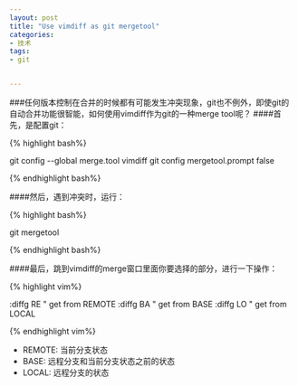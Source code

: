 ```yaml
---
layout: post
title: "Use vimdiff as git mergetool"
categories:
- 技术
tags:
- git


---
```


###任何版本控制在合并的时候都有可能发生冲突现象，git也不例外，即使git的自动合并功能很智能，如何使用vimdiff作为git的一种merge tool呢？
####首先，是配置git：


{% highlight bash%}

git config --global merge.tool vimdiff
git config mergetool.prompt false

{% endhighlight bash%}


####然后，遇到冲突时，运行：


{% highlight bash%}

git mergetool

{% endhighlight bash%}


####最后，跳到vimdiff的merge窗口里面你要选择的部分，进行一下操作：


{% highlight vim%}

:diffg RE  " get from REMOTE
:diffg BA  " get from BASE
:diffg LO  " get from LOCAL

{% endhighlight vim%}

* REMOTE: 当前分支状态
* BASE: 远程分支和当前分支状态之前的状态
* LOCAL: 远程分支的状态
